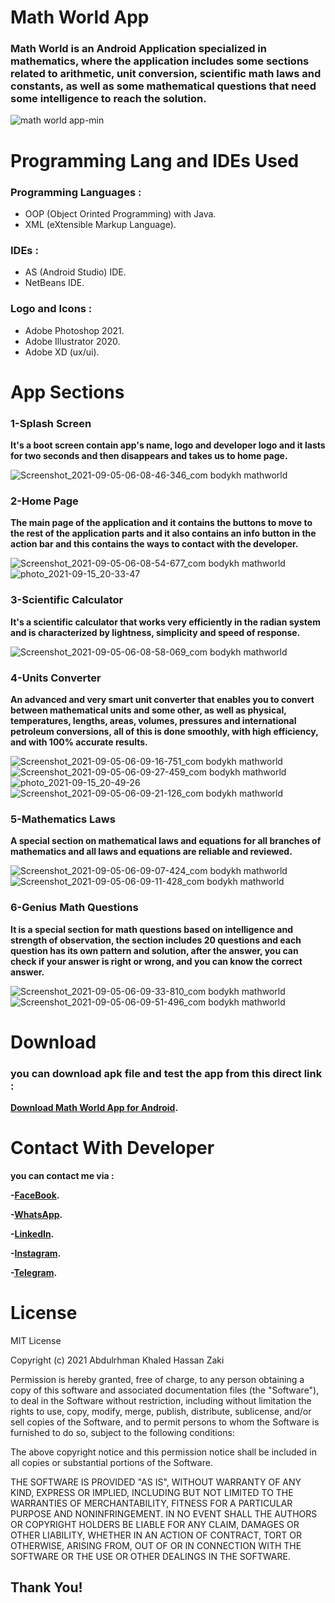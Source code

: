# Math World App
### Math World is an Android Application specialized in mathematics, where the application includes some sections related to arithmetic, unit conversion, scientific math laws and constants, as well as some mathematical questions that need some intelligence to reach the solution.
![math world app-min](https://user-images.githubusercontent.com/58918060/133482272-3d1c0879-0f8f-4575-ae4d-c50ceee3b72a.png)
# Programming Lang and IDEs Used
### Programming Languages :
- OOP (Object Orinted Programming) with Java.
- XML (eXtensible Markup Language).
### IDEs :
- AS (Android Studio) IDE.
- NetBeans IDE.
### Logo and Icons :
- Adobe Photoshop 2021.
- Adobe Illustrator 2020.
- Adobe XD (ux/ui).
# App Sections
### 1-Splash Screen
**It's a boot screen contain app's name, logo and developer logo and it lasts for two seconds and then disappears and takes us to home page.**

![Screenshot_2021-09-05-06-08-46-346_com bodykh mathworld](https://user-images.githubusercontent.com/58918060/133488815-1dcdc1c6-1f25-48e8-8d0a-7ae2168b3a8b.jpg)

### 2-Home Page
**The main page of the application and it contains the buttons to move to the rest of the application parts and it also contains an info button in the action bar and this contains the ways to contact with the developer.**

![Screenshot_2021-09-05-06-08-54-677_com bodykh mathworld](https://user-images.githubusercontent.com/58918060/133489937-86ec6ca4-bc0e-4ef5-8527-7d79366894b6.jpg)
![photo_2021-09-15_20-33-47](https://user-images.githubusercontent.com/58918060/133489940-2bba7d7f-621f-498b-90fc-b8a6ebda5792.jpg)

### 3-Scientific Calculator
**It's a scientific calculator that works very efficiently in the radian system and is characterized by lightness, simplicity and speed of response.**

![Screenshot_2021-09-05-06-08-58-069_com bodykh mathworld](https://user-images.githubusercontent.com/58918060/133490821-adc4eef7-3837-462d-86b2-e0c4e63eba86.jpg)

### 4-Units Converter
**An advanced and very smart unit converter that enables you to convert between mathematical units and some other, as well as physical, temperatures, lengths, areas, volumes, pressures and international petroleum conversions, all of this is done smoothly, with high efficiency, and with 100% accurate results.**

![Screenshot_2021-09-05-06-09-16-751_com bodykh mathworld](https://user-images.githubusercontent.com/58918060/133492031-20f64b86-117f-4bb2-839a-a8e34ad4ee77.jpg)
![Screenshot_2021-09-05-06-09-27-459_com bodykh mathworld](https://user-images.githubusercontent.com/58918060/133492036-2ee20d29-918c-4421-8538-84f6b38a9832.jpg)
![photo_2021-09-15_20-49-26](https://user-images.githubusercontent.com/58918060/133492048-5a1f71ac-fcbc-4e22-92f8-bcebc16880a9.jpg)
![Screenshot_2021-09-05-06-09-21-126_com bodykh mathworld](https://user-images.githubusercontent.com/58918060/133492054-c4091809-63fd-4a0f-90d6-0d33ce06a237.jpg)

### 5-Mathematics Laws
**A special section on mathematical laws and equations for all branches of mathematics and all laws and equations are reliable and reviewed.**

![Screenshot_2021-09-05-06-09-07-424_com bodykh mathworld](https://user-images.githubusercontent.com/58918060/133492632-09f50609-1506-4bec-82e5-82ac69004e0a.jpg)
![Screenshot_2021-09-05-06-09-11-428_com bodykh mathworld](https://user-images.githubusercontent.com/58918060/133492637-ae649c21-7233-4ff9-8753-e79b2981a7db.jpg)

### 6-Genius Math Questions
**It is a special section for math questions based on intelligence and strength of observation, the section includes 20 questions and each question has its own pattern and solution, after the answer, you can check if your answer is right or wrong, and you can know the correct answer.**

![Screenshot_2021-09-05-06-09-33-810_com bodykh mathworld](https://user-images.githubusercontent.com/58918060/133493415-ef9b8d76-3120-460f-90a3-3ee70a8fff6e.jpg)
![Screenshot_2021-09-05-06-09-51-496_com bodykh mathworld](https://user-images.githubusercontent.com/58918060/133493428-ee2a34a1-2263-4b42-9e7b-f5333cd34beb.jpg)

# Download
### you can download apk file and test the app from this direct link :
**[Download Math World App for Android](https://www.mediafire.com/file/k6mhczx9xvwqb9e/MathWorld.apk/file).**

# Contact With Developer
**you can contact me via :**

**-[FaceBook](https://www.facebook.com/abdalrahman.khaled.54/).**

**-[WhatsApp](https://wa.me/201148472090).**

**-[LinkedIn](https://www.linkedin.com/in/abdulrhman-khaled-91a3b821a).**

**-[Instagram](https://www.instagram.com/bodykh_/).**

**-[Telegram](https://t.me/Bodykh1).**

# License
MIT License

Copyright (c) 2021 Abdulrhman Khaled Hassan Zaki

Permission is hereby granted, free of charge, to any person obtaining a copy
of this software and associated documentation files (the "Software"), to deal
in the Software without restriction, including without limitation the rights
to use, copy, modify, merge, publish, distribute, sublicense, and/or sell
copies of the Software, and to permit persons to whom the Software is
furnished to do so, subject to the following conditions:

The above copyright notice and this permission notice shall be included in all
copies or substantial portions of the Software.

THE SOFTWARE IS PROVIDED "AS IS", WITHOUT WARRANTY OF ANY KIND, EXPRESS OR
IMPLIED, INCLUDING BUT NOT LIMITED TO THE WARRANTIES OF MERCHANTABILITY,
FITNESS FOR A PARTICULAR PURPOSE AND NONINFRINGEMENT. IN NO EVENT SHALL THE
AUTHORS OR COPYRIGHT HOLDERS BE LIABLE FOR ANY CLAIM, DAMAGES OR OTHER
LIABILITY, WHETHER IN AN ACTION OF CONTRACT, TORT OR OTHERWISE, ARISING FROM,
OUT OF OR IN CONNECTION WITH THE SOFTWARE OR THE USE OR OTHER DEALINGS IN THE
SOFTWARE.
## Thank You! 
